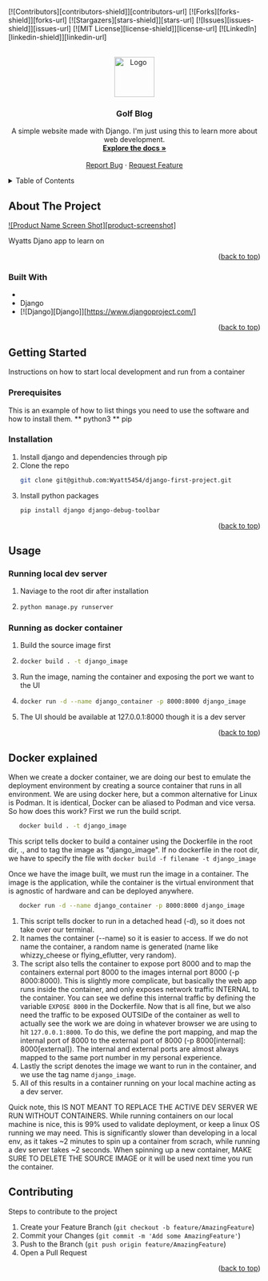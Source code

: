 <!-- Improved compatibility of back to top link: See: https://github.com/othneildrew/Best-README-Template/pull/73 -->

<a name="readme-top"></a>

<!--
*** Thanks for checking out the Best-README-Template. If you have a suggestion
*** that would make this better, please fork the repo and create a pull request
*** or simply open an issue with the tag "enhancement".
*** Don't forget to give the project a star!
*** Thanks again! Now go create something AMAZING! :D
-->

<!-- PROJECT SHIELDS -->
<!--
*** I'm using markdown "reference style" links for readability.
*** Reference links are enclosed in brackets [ ] instead of parentheses ( ).
*** See the bottom of this document for the declaration of the reference variables
*** for contributors-url, forks-url, etc. This is an optional, concise syntax you may use.
*** https://www.markdownguide.org/basic-syntax/#reference-style-links
-->

[![Contributors][contributors-shield]][contributors-url]
[![Forks][forks-shield]][forks-url]
[![Stargazers][stars-shield]][stars-url]
[![Issues][issues-shield]][issues-url]
[![MIT License][license-shield]][license-url]
[![LinkedIn][linkedin-shield]][linkedin-url]

<!-- PROJECT LOGO -->
<br />
<div align="center">
  <a href="https://github.com/Wyatt5454/django-learn">
    <img src="images/logo.png" alt="Logo" width="80" height="80">
  </a>

<h3 align="center">Golf Blog</h3>

  <p align="center">
    A simple website made with Django.  I'm just using this to learn more about web development.
    <br />
    <a href="https://github.com/Wyatt5454/django-learn"><strong>Explore the docs »</strong></a>
    <br />
    <br />
    <a href="https://github.com/github_username/repo_name/issues">Report Bug</a>
    ·
    <a href="https://github.com/github_username/repo_name/issues">Request Feature</a>
  </p>
</div>

<!-- TABLE OF CONTENTS -->
<details>
  <summary>Table of Contents</summary>
  <ol>
    <li>
      <a href="#about-the-project">About The Project</a>
      <ul>
        <li><a href="#built-with">Built With</a></li>
      </ul>
    </li>
    <li>
      <a href="#getting-started">Getting Started</a>
      <ul>
        <li><a href="#prerequisites">Prerequisites</a></li>
        <li><a href="#installation">Installation</a></li>
      </ul>
    </li>
    <li><a href="#usage">Usage</a></li>
    <ul><li><a href="#docker-explained" >Docker Explained </a></li></ul>
    <li><a href="#contributing">Contributing</a></li>
  </ol>
</details>

<!-- ABOUT THE PROJECT -->

## About The Project

[![Product Name Screen Shot][product-screenshot]](https://example.com)

Wyatts Djano app to learn on

<p align="right">(<a href="#readme-top">back to top</a>)</p>

### Built With
- <li><a href="https://www.djangoproject.com/"> </a>Django</li>
- [![Django][Django]][https://www.djangoproject.com/]

<p align="right">(<a href="#readme-top">back to top</a>)</p>

<!-- GETTING STARTED -->

## Getting Started

Instructions on how to start local development and run from a container

### Prerequisites

This is an example of how to list things you need to use the software and how to install them.
** python3
** pip

### Installation

1. Install django and dependencies through pip
2. Clone the repo
   ```sh
   git clone git@github.com:Wyatt5454/django-first-project.git
   ```
3. Install python packages
   ```sh
   pip install django django-debug-toolbar
   ```

<p align="right">(<a href="#readme-top">back to top</a>)</p>

<!-- USAGE EXAMPLES -->

## Usage

### Running local dev server

1. Naviage to the root dir after installation
2. ```sh
   python manage.py runserver
   ```

### Running as docker container

1. Build the source image first
2. ```sh
   docker build . -t django_image
   ```
3. Run the image, naming the container and exposing the port we want to the UI
4. ```sh
   docker run -d --name django_container -p 8000:8000 django_image
   ```
5. The UI should be available at 127.0.0.1:8000 though it is a dev server

<p align="right">(<a href="#readme-top">back to top</a>)</p>

## Docker explained

When we create a docker container, we are doing our best to emulate the deployment environment by creating a source container that runs in all environment. We are using docker here, but a common alternative for Linux is Podman. It is identical, Docker can be aliased to Podman and vice versa.
So how does this work?
First we run the build script. 
```sh
   docker build . -t django_image
```
This script tells docker to build a container using the Dockerfile in the root dir, ., and to tag the image as "django_image".
If no dockerfile in the root dir, we have to specify the file with `docker build -f filename -t django_image`

Once we have the image built, we must run the image in a container. The image is the application, while the container is the virtual environment that is agnostic of hardware and can be deployed anywhere. 
```sh
   docker run -d --name django_container -p 8000:8000 django_image
```
1. This script tells docker to run in a detached head (-d), so it does not take over our terminal. 
2. It names the container (--name) so it is easier to access. If we do not name the container, a random name is generated (name like whizzy_cheese or flying_eflutter, very random). 
3. The script also tells the container to expose port 8000 and to map the containers external port 8000 to the images internal port 8000 (-p 8000:8000). This is slightly more complicate, but basically the web app runs inside the container, and only exposes network traffic INTERNAL to the container. You can see we define this internal traffic by defining the variable `EXPOSE 8000` in the Dockerfile. Now that is all fine, but we also need the traffic to be exposed OUTSIDe of the container as well to actually see the work we are doing in whatever browser we are using to hit `127.0.0.1:8000`. To do this, we define the port mapping, and map the internal port of 8000 to the external port of 8000 (-p 8000[internal]: 8000[external]). The internal and external ports are almost always mapped to the same port number in my personal experience.
4. Lastly the script denotes the image we want to run in the container, and we use the tag name `django_image`. 
5. All of this results in a container running on your local machine acting as a dev server. 

Quick note, this IS NOT MEANT TO REPLACE THE ACTIVE DEV SERVER WE RUN WITHOUT CONTAINERS. While running containers on our local machine is nice, this is 99% used to validate deployment, or keep a linux OS running we may need. This is significantly slower than developing in a local env, as it takes ~2 minutes to spin up a container from scrach, while running a dev server takes ~2 seconds. When spinning up a new container, MAKE SURE TO DELETE THE SOURCE IMAGE or it will be used next time you run the container.

<!-- CONTRIBUTING -->

## Contributing

Steps to contribute to the project

1. Create your Feature Branch (`git checkout -b feature/AmazingFeature`)
2. Commit your Changes (`git commit -m 'Add some AmazingFeature'`)
3. Push to the Branch (`git push origin feature/AmazingFeature`)
4. Open a Pull Request

<p align="right">(<a href="#readme-top">back to top</a>)</p>

